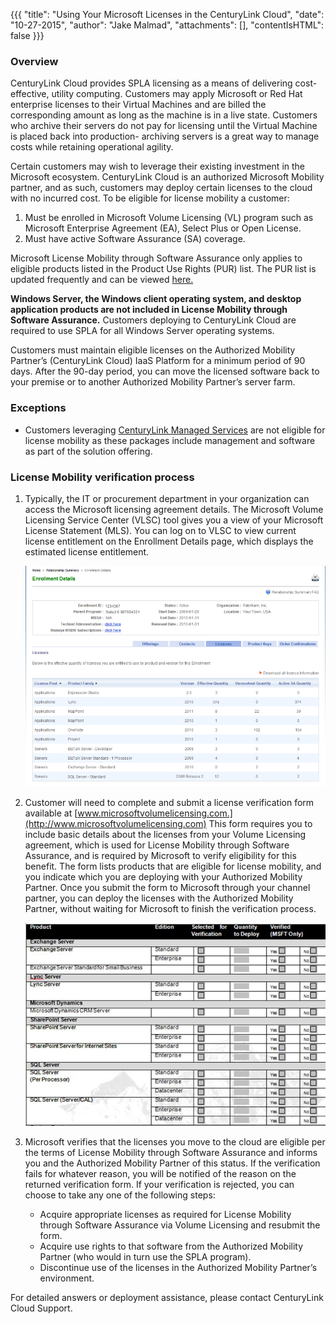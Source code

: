 {{{
  "title": "Using Your Microsoft Licenses in the CenturyLink Cloud",
  "date": "10-27-2015",
  "author": "Jake Malmad",
  "attachments": [],
  "contentIsHTML": false
}}}

### Overview
CenturyLink Cloud provides SPLA licensing as a means of delivering cost-effective, utility computing. Customers may apply Microsoft or Red Hat enterprise licenses to their Virtual Machines and are billed the corresponding amount as long as the machine is in a live state. Customers who archive their servers do not pay for licensing until the Virtual Machine is placed back into production- archiving servers is a great way to manage costs while retaining operational agility.

Certain customers may wish to leverage their existing investment in the Microsoft ecosystem. CenturyLink Cloud is an authorized Microsoft Mobility partner, and as such, customers may deploy certain licenses to the cloud with no incurred cost. To be eligible for license mobility a customer:

1. Must be enrolled in Microsoft Volume Licensing (VL) program such as Microsoft Enterprise Agreement (EA), Select Plus or Open License.
2. Must have active Software Assurance (SA) coverage.

Microsoft License Mobility through Software Assurance only applies to eligible products listed in the Product Use Rights (PUR) list. The PUR list is updated frequently and can be viewed [here.](//www.microsoft.com/en-us/licensing/product-licensing/products.aspx)

**Windows Server, the Windows client operating system, and desktop application products are not included in License Mobility through Software Assurance.** Customers deploying to CenturyLink Cloud are required to use SPLA for all Windows Server operating systems.

Customers must maintain eligible licenses on the Authorized Mobility Partner’s (CenturyLink Cloud) IaaS Platform for a minimum period of 90 days. After the 90-day period, you can move the licensed software back to your premise or to another Authorized Mobility Partner’s server farm.

### Exceptions

* Customers leveraging [CenturyLink Managed Services](//www.ctl.io/managed-services/) are not eligible for license mobility as these packages include management and software as part of the solution offering.

### License Mobility verification process

1. Typically, the IT or procurement department in your organization can access the Microsoft licensing agreement details. The Microsoft Volume Licensing Service Center (VLSC) tool gives you a view of your Microsoft License Statement (MLS). You can log on to VLSC to view current license entitlement on the Enrollment Details page, which displays the estimated license entitlement.

    ![enrollment details](../images/using-your-microsoft-licenses-in-the-centurylink-cloud-01.png)

2. Customer will need to complete and submit a license verification form available at [www.microsoftvolumelicensing.com.](http://www.microsoftvolumelicensing.com) This form requires you to include basic details about the licenses from your Volume Licensing agreement, which is used for License Mobility through Software Assurance, and is required by Microsoft to verify eligibility for this benefit. The form lists products that are eligible for license mobility, and you indicate which you are deploying with your Authorized Mobility Partner. Once you submit the form to Microsoft through your channel partner, you can deploy the licenses with the Authorized Mobility Partner, without waiting for Microsoft to finish the verification process.

    ![license verification form](../images/using-your-microsoft-licenses-in-the-centurylink-cloud-02.png)

3. Microsoft verifies that the licenses you move to the cloud are eligible per the terms of License Mobility through Software Assurance and informs you and the Authorized Mobility Partner of this status. If the verification fails for whatever reason, you will be notified of the reason on the returned verification form. If your verification is rejected, you can choose to take any one of the following steps:
    * Acquire appropriate licenses as required for License Mobility through Software Assurance via Volume Licensing and resubmit the form.
    * Acquire use rights to that software from the Authorized Mobility Partner (who would in turn use the SPLA program).
    * Discontinue use of the licenses in the Authorized Mobility Partner’s environment.

For detailed answers or deployment assistance, please contact CenturyLink Cloud Support.
